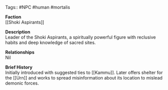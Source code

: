 Tags:: #NPC #human #mortalis

**Faction**  
[[Shoki Aspirants]]

**Description**  
Leader of the Shoki Aspirants, a spiritually powerful figure with reclusive habits and deep knowledge of sacred sites.

**Relationships**  
Nil

**Brief History**  
Initially introduced with suggested ties to [[Kammu]]. Later offers shelter for the [[Urn]] and works to spread misinformation about its location to mislead demonic forces.